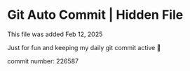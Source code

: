# Git Auto Commit | Hidden File

This file was added Feb 12, 2025

Just for fun and keeping my daily git commit active 🤪

commit number: 226587

